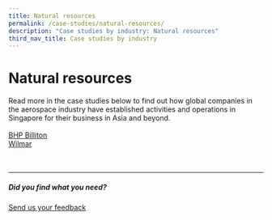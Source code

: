 ```yaml
---
title: Natural resources
permalink: /case-studies/natural-resources/
description: "Case studies by industry: Natural resources"
third_nav_title: Case studies by industry
---
```

# Natural resources 
Read more in the case studies below to find out how global companies in the aerospace industry have established activities and operations in Singapore for their business in Asia and beyond. <br>
<br>
[BHP Billiton](https://www.edb.gov.sg/content/edb/en/our-industries/company-highlights/bhp.html)  
[Wilmar](https://www.edb.gov.sg/content/edb/en/our-industries/company-highlights/wilmar.html)
<br>
<br>
<br>

<hr>

##### Did you find what you need?
[Send us your feedback](https://form.gov.sg/642693623cb98f001239be0d)